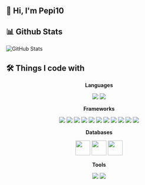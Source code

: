## 👋 Hi, I'm Pepi10

## 📊 Github Stats
![GitHub Stats](https://github-readme-stats.vercel.app/api?username=Pepi10&show_icons=true&theme=radical)

## 🛠️ Things I code with

<p align="center">
  <strong>Languages</strong>
</p>
<p align="center">
  <img src="https://img.shields.io/badge/-Python-3776AB?style=flat-square&logo=Python&logoColor=white" />
  <img src="https://img.shields.io/badge/-SQL-4479A1?style=flat-square&logo=MySQL&logoColor=white" />
</p>

<p align="center">
  <strong>Frameworks</strong>
</p>
<p align="center">
  <img src="https://img.shields.io/badge/-Airflow-017CEE?style=flat-square&logo=Apache%20Airflow&logoColor=white" />
  <img src="https://img.shields.io/badge/-TensorFlow-FF6F00?style=flat-square&logo=TensorFlow&logoColor=white" />
  <img src="https://img.shields.io/badge/-PyTorch-EE4C2C?style=flat-square&logo=PyTorch&logoColor=white" />
  <img src="https://img.shields.io/badge/-Selenium-43B02A?style=flat-square&logo=Selenium&logoColor=white" />
  <img src="https://img.shields.io/badge/-BeautifulSoup-181717?style=flat-square&logo=BeautifulSoup&logoColor=white" />
  <img src="https://img.shields.io/badge/-Django-092E20?style=flat-square&logo=Django&logoColor=white" />
  <img src="https://img.shields.io/badge/-Matplotlib-11557C?style=flat-square&logo=Matplotlib&logoColor=white" />
  <img src="https://img.shields.io/badge/-Seaborn-4E4E4E?style=flat-square&logo=Seaborn&logoColor=white" />
  <img src="https://img.shields.io/badge/-Plotly-3F4F75?style=flat-square&logo=Plotly&logoColor=white" />
  <img src="https://img.shields.io/badge/-Pandas-150458?style=flat-square&logo=Pandas&logoColor=white" />
  <img src="https://img.shields.io/badge/-OpenCV-5C3EE8?style=flat-square&logo=OpenCV&logoColor=white" />
</p>

<p align="center">
  <strong>Databases</strong>
</p>
<p align="center">
  <img src="https://cdn.jsdelivr.net/gh/devicons/devicon/icons/postgresql/postgresql-original.svg" width="40" height="40"/>
  <img src="https://cdn.jsdelivr.net/gh/devicons/devicon/icons/mysql/mysql-original.svg" width="40" height="40"/>
  <img src="https://cdn.jsdelivr.net/gh/devicons/devicon/icons/redis/redis-original.svg" width="40" height="40"/>
</p>

<p align="center">
  <strong>Tools</strong>
</p>
<p align="center">
  <img src="https://img.shields.io/badge/-Git-F05032?style=flat-square&logo=Git&logoColor=white" />
  <img src="https://img.shields.io/badge/-Docker-2496ED?style=flat-square&logo=Docker&logoColor=white" />
</p>





<!--
**Pepi10/Pepi10** is a ✨ _special_ ✨ repository because its `README.md` (this file) appears on your GitHub profile.

Here are some ideas to get you started:

- 🔭 I’m currently working on ...
- 🌱 I’m currently learning ...
- 👯 I’m looking to collaborate on ...
- 🤔 I’m looking for help with ...
- 💬 Ask me about ...
- 📫 How to reach me: ...
- 😄 Pronouns: ...
- ⚡ Fun fact: ...
-->
